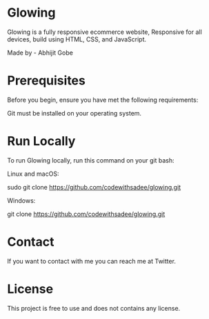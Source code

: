 # Glowing
 Glowing is a fully responsive ecommerce website, Responsive for all devices, build using HTML, CSS, and JavaScript.

 Made by - Abhijit Gobe

# Prerequisites
Before you begin, ensure you have met the following requirements:

Git must be installed on your operating system.

# Run Locally
To run Glowing locally, run this command on your git bash:

Linux and macOS:

sudo git clone https://github.com/codewithsadee/glowing.git

Windows:

git clone https://github.com/codewithsadee/glowing.git

# Contact
If you want to contact with me you can reach me at Twitter.

# License

This project is free to use and does not contains any license.
